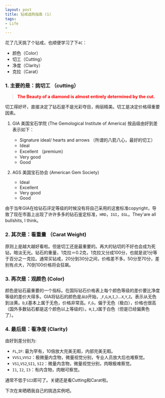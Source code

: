 ```yaml
---
layout: post
title: 钻戒选购指南 (1)
tags:
- Life
- 
---
```

花了几天挑了个钻戒，也顺便学习了下`4C`： 

- 颜色（Color）
- 切工（Cutting）
- 净度（Clarity）
- 克拉（Carat）

### 1. 主要的是：挑切工 （cutting）

> <font color='red'>**The Beauty of a diamond is almost entirely determined by the cut.**</font>

切工得好坏，直接决定了钻石是不是光彩夺目，绚丽精美。切工是决定价格得重要因素。

1. GIA 美国宝石学院 (The Gemological Institute of America) 按品级由好到差表示如下：

	- Signature ideal/ hearts and arrows （所谓的八箭八心，最好的切工）  
	- Ideal  
	- Excellent （premium）  
	- Very good  
	- Good  

2. AGS 美国宝石协会 (American Gem Society)
	- Ideal
	- Excellent
	- Very good
	- Good

由于当年GIA在给钻石评定等级的时候没有将自己采用的这套标准copyright，导致了现在市面上出现了许许多多的钻石鉴定标准，`HRD`，`IGI`，`EGL`。They'are all bullshits, I think。

### 2. 其次是：看重量 （Carat Weight)

原则上是越大越好看啦。但是切工还是最重要的。再大的钻切的不好也会成为死钻，暗淡无光。钻石的重量，1克拉＝0.2克，1克拉又分成100分，也就是说1分等于百分之一克拉。通常买钻戒，20分到30分之间，价格差不多。50分至70分，差别有点大，70到100价格将会狂飙。

### 3. 再次是：观颜色 (Color)

颜色是钻石最重要的一个指标。在国际钻石价格表上每个颜色等级的差价要比净度等级的差价大得多。GIA将钻石的颜色是从`D`开始，,`F`,`G`,`H`,`I`,`J`…`X`,`Y`,`Z`。表示从无色到淡黄。`D`,`E`基本上属于无色，价格非常高。`F`,`G`，偏于无色（极白），价格也很高（国外多数钻石都是这个颜色以上等级的）。`H`,`I`,`J`属于白色（但是已经偏黄色了）。

### 4. 最后是：看净度 (Clarity)

由好到差分别为:

- `FL`,`IF`: 最为罕有，10倍放大完美无暇，内部完美无暇。
- `VVS1`,`VVS2`：极微量内含物，微量视觉分别，专业人员放大后也难察觉。  
- `VS1`,`VS2`,`SI1`, `SI2`：微量内含物，微量视觉分别，肉眼极难察觉。
- `I1`, `I2`, `I3`：有内含物，肉眼可察觉。

通常不低于`SI2`即可了。关键还是看Cutting和Carat啦。

下次在来晒晒我自己的挑选实例吧。
